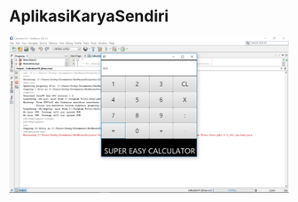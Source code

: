 # AplikasiKaryaSendiri
![alt Text](https://github.com/TheNuee/AplikasiKaryaSendiri/blob/master/Screenshot%20(29).png)
